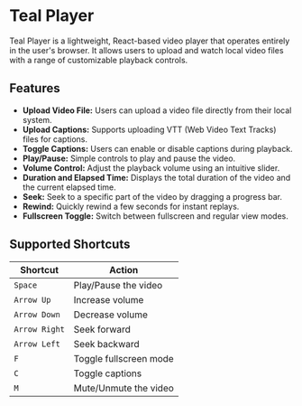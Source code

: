 # Teal Player

Teal Player is a lightweight, React-based video player that operates entirely in the user's browser. It allows users to upload and watch local video files with a range of customizable playback controls.

## Features

- **Upload Video File:** Users can upload a video file directly from their local system.
- **Upload Captions:** Supports uploading VTT (Web Video Text Tracks) files for captions.
- **Toggle Captions:** Users can enable or disable captions during playback.
- **Play/Pause:** Simple controls to play and pause the video.
- **Volume Control:** Adjust the playback volume using an intuitive slider.
- **Duration and Elapsed Time:** Displays the total duration of the video and the current elapsed time.
- **Seek:** Seek to a specific part of the video by dragging a progress bar.
- **Rewind:** Quickly rewind a few seconds for instant replays.
- **Fullscreen Toggle:** Switch between fullscreen and regular view modes.

## Supported Shortcuts

| Shortcut             | Action                          |
|----------------------|---------------------------------|
| `Space`              | Play/Pause the video           |
| `Arrow Up`           | Increase volume                |
| `Arrow Down`         | Decrease volume                |
| `Arrow Right`        | Seek forward                   |
| `Arrow Left`         | Seek backward                  |
| `F`                  | Toggle fullscreen mode         |
| `C`                  | Toggle captions                |
| `M`                  | Mute/Unmute the video          |

